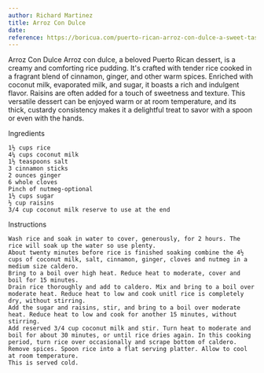 ```yaml
---
author: Richard Martinez
title: Arroz Con Dulce
date:
reference: https://boricua.com/puerto-rican-arroz-con-dulce-a-sweet-taste-of-tradition/
---
```

Arroz Con Dulce
Arroz con dulce, a beloved Puerto Rican dessert, is a creamy and comforting rice pudding. It's crafted with tender rice cooked in a fragrant blend of cinnamon, ginger, and other warm spices. Enriched with coconut milk, evaporated milk, and sugar, it boasts a rich and indulgent flavor. Raisins are often added for a touch of sweetness and texture. This versatile dessert can be enjoyed warm or at room temperature, and its thick, custardy consistency makes it a delightful treat to savor with a spoon or even with the hands.

Ingredients


    1½ cups rice
    4¼ cups coconut milk
    1½ teaspoons salt
    3 cinnamon sticks
    2 ounces ginger
    6 whole cloves
    Pinch of nutmeg-optional
    1½ cups sugar
    ½ cup raisins
    3/4 cup coconut milk reserve to use at the end

Instructions


    Wash rice and soak in water to cover, generously, for 2 hours. The rice will soak up the water so use plenty.
    About twenty minutes before rice is finished soaking combine the 4½ cups of coconut milk, salt, cinnamon, ginger, cloves and nutmeg in a medium size caldero.
    Bring to a boil over high heat. Reduce heat to moderate, cover and boil for 15 minutes.
    Drain rice thoroughly and add to caldero. Mix and bring to a boil over moderate heat. Reduce heat to low and cook unitl rice is completely dry, without stirring.
    Add the sugar and raisins, stir, and bring to a boil over moderate heat. Reduce heat to low and cook for another 15 minutes, without stirring.
    Add reserved 3/4 cup coconut milk and stir. Turn heat to moderate and boil for about 30 minutes, or until rice dries again. In this cooking period, turn rice over occasionally and scrape bottom of caldero.
    Remove spices. Spoon rice into a flat serving platter. Allow to cool at room temperature.
    This is served cold.
